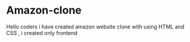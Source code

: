 # Amazon-clone
Hello coders i have created amazon website clone with using HTML and CSS , i created only frontend 
